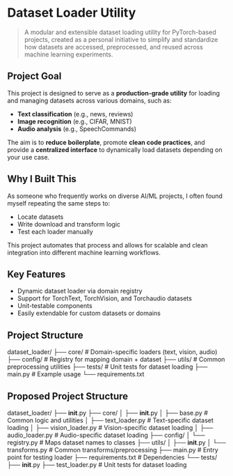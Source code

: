 #  Dataset Loader Utility

> A modular and extensible dataset loading utility for PyTorch-based projects, created as a personal initiative to simplify and standardize how datasets are accessed, preprocessed, and reused across machine learning experiments.

##  Project Goal

This project is designed to serve as a **production-grade utility** for loading and managing datasets across various domains, such as:
- **Text classification** (e.g., news, reviews)
- **Image recognition** (e.g., CIFAR, MNIST)
- **Audio analysis** (e.g., SpeechCommands)

The aim is to **reduce boilerplate**, promote **clean code practices**, and provide a **centralized interface** to dynamically load datasets depending on your use case.

## Why I Built This

As someone who frequently works on diverse AI/ML projects, I often found myself repeating the same steps to:
- Locate datasets
- Write download and transform logic
- Test each loader manually

This project automates that process and allows for scalable and clean integration into different machine learning workflows.

## Key Features

-  Dynamic dataset loader via domain registry
-  Support for TorchText, TorchVision, and Torchaudio datasets
-  Unit-testable components
-  Easily extendable for custom datasets or domains

##  Project Structure
dataset_loader/
├── core/ # Domain-specific loaders (text, vision, audio)
├── config/ # Registry for mapping domain + dataset
├── utils/ # Common preprocessing utilities
├── tests/ # Unit tests for dataset loading
├── main.py # Example usage
└── requirements.txt



## Proposed Project Structure
dataset_loader/
├── __init__.py
├── core/
│   ├── __init__.py
│   ├── base.py          # Common logic and utilities
│   ├── text_loader.py   # Text-specific dataset loading
│   ├── vision_loader.py # Vision-specific dataset loading
│   ├── audio_loader.py  # Audio-specific dataset loading
├── config/
│   └── registry.py       # Maps dataset names to classes
├── utils/
│   ├── __init__.py
│   └── transforms.py    # Common transforms/preprocessing
├── main.py              # Entry point for testing loader
├── requirements.txt     # Dependencies
└── tests/
    ├── __init__.py
    ├── test_loader.py   # Unit tests for dataset loading
